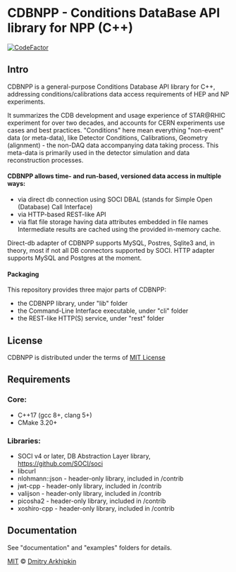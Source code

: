 # CDBNPP - Conditions DataBase API library for NPP (C++)

[![CodeFactor](https://www.codefactor.io/repository/github/dmarkh/cdbnpp/badge/master)](https://www.codefactor.io/repository/github/dmarkh/cdbnpp/overview/master)

## Intro
CDBNPP is a general-purpose Conditions Database API library for C++, addressing conditions/calibrations data access requirements of HEP and NP experiments.

It summarizes the CDB development and usage experience of STAR@RHIC experiment for over two decades, and accounts for CERN experiments use cases and best practices. "Conditions" here mean everything "non-event" data (or meta-data), like Detector Conditions, Calibrations, Geometry (alignment) - the non-DAQ data accompanying data taking process. This meta-data is primarily used in the detector simulation and data reconstruction processes.

#### CDBNPP allows time- and run-based, versioned data access in multiple ways:
- via direct db connection using SOCI DBAL (stands for Simple Open (Database) Call Interface)
- via HTTP-based REST-like API
- via flat file storage having data attributes embedded in file names
Intermediate results are cached using the provided in-memory cache.

Direct-db adapter of CDBNPP supports MySQL, Postres, Sqlite3 and, in theory, most if not all DB connectors supported by SOCI. HTTP adapter
supports MySQL and Postgres at the moment.

#### Packaging
This repository provides three major parts of CDBNPP:
- the CDBNPP library, under "lib" folder
- the Command-Line Interface executable, under "cli" folder
- the REST-like HTTP(S) service, under "rest" folder

## License
CDBNPP is distributed under the terms of [MIT License](https://en.wikipedia.org/wiki/MIT_License)

## Requirements

### Core:
- C++17 (gcc 8+, clang 5+)
- CMake 3.20+

### Libraries:
- SOCI v4 or later, DB Abstraction Layer library, https://github.com/SOCI/soci
- libcurl
- nlohmann::json - header-only library, included in /contrib
- jwt-cpp - header-only library, included in /contrib
- valijson - header-only library, included in /contrib
- picosha2 - header-only library, included in /contrib
- xoshiro-cpp - header-only library, included in /contrib

## Documentation
See "documentation" and "examples" folders for details.

[MIT](https://en.wikipedia.org/wiki/MIT_License) © [Dmitry Arkhipkin](https://github.com/dmarkh)

